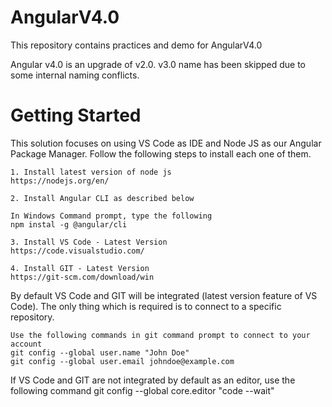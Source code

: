 # AngularV4.0
This repository contains practices and demo for AngularV4.0

Angular v4.0 is an upgrade of v2.0.
v3.0 name has been skipped due to some internal naming conflicts.


# Getting Started

This solution focuses on using VS Code as IDE and Node JS as our Angular Package Manager. Follow the following steps to install each one of them.

	1. Install latest version of node js 
	https://nodejs.org/en/
	
	2. Install Angular CLI as described below
	
	In Windows Command prompt, type the following
	npm instal -g @angular/cli

    3. Install VS Code - Latest Version
    https://code.visualstudio.com/

    4. Install GIT - Latest Version
    https://git-scm.com/download/win


By default VS Code and GIT will be integrated (latest version feature of VS Code). The only thing which is required is to connect to a specific repository.

    Use the following commands in git command prompt to connect to your account
    git config --global user.name "John Doe"
    git config --global user.email johndoe@example.com

If VS Code and GIT are not integrated by default as an editor, use the following command 
    git config --global core.editor "code --wait"
    

